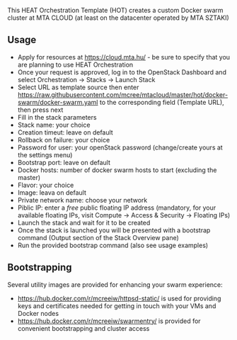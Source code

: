 This HEAT Orchestration Template (HOT) creates a custom Docker swarm cluster at MTA CLOUD (at least on the datacenter operated by MTA SZTAKI)

Usage
-----

* Apply for resources at https://cloud.mta.hu/ - be sure to specify that you are planning to use HEAT Orchestration
* Once your request is approved, log in to the OpenStack Dashboard and select Orchestration -> Stacks -> Launch Stack
* Select URL as template source then enter https://raw.githubusercontent.com/mcree/mtacloud/master/hot/docker-swarm/docker-swarm.yaml to the corresponding field (Template URL), then press next
* Fill in the stack parameters
 * Stack name: your choice
 * Creation timeut: leave on default
 * Rollback on failure: your choice
 * Password for user: your openStack password (change/create yours at the settings menu)
 * Bootstrap port: leave on default
 * Docker hosts: number of docker swarm hosts to start (excluding the master)
 * Flavor: your choice
 * Image: leava on default
 * Private network name: choose your network
 * Piblic IP: enter a _free_ public floating IP address (mandatory, for your available floating IPs, visit Compute -> Access & Security -> Floating IPs)
* Launch the stack and wait for it to be created
* Once the stack is launched you will be presented with a bootstrap command (Output section of the Stack Overview pane)
* Run the provided bootstrap command (also see usage examples)

Bootstrapping
-------------

Several utility images are provided for enhancing your swarm experience:
* https://hub.docker.com/r/mcreeiw/httpsd-static/ is used for providing keys and certificates needed for getting in touch with your VMs and Docker nodes
* https://hub.docker.com/r/mcreeiw/swarmentry/ is provided for convenient bootstrapping and cluster access
